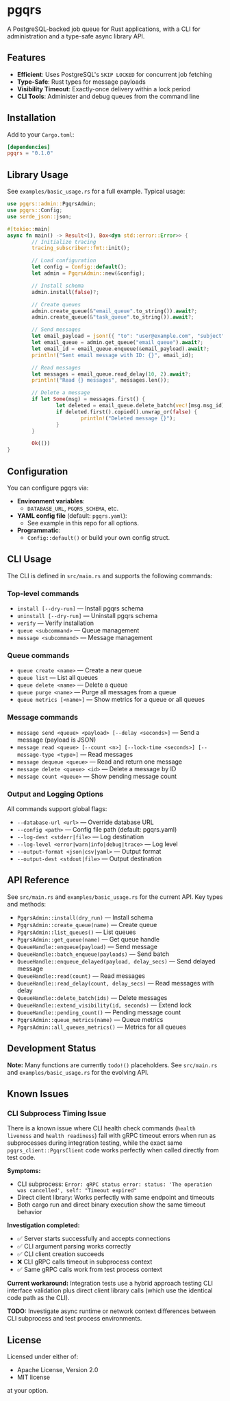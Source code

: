 
# pgqrs

A PostgreSQL-backed job queue for Rust applications, with a CLI for administration and a type-safe async library API.

## Features

- **Efficient**: Uses PostgreSQL's `SKIP LOCKED` for concurrent job fetching
- **Type-Safe**: Rust types for message payloads
- **Visibility Timeout**: Exactly-once delivery within a lock period
- **CLI Tools**: Administer and debug queues from the command line

## Installation

Add to your `Cargo.toml`:

```toml
[dependencies]
pgqrs = "0.1.0"
```

## Library Usage

See `examples/basic_usage.rs` for a full example. Typical usage:

```rust
use pgqrs::admin::PgqrsAdmin;
use pgqrs::Config;
use serde_json::json;

#[tokio::main]
async fn main() -> Result<(), Box<dyn std::error::Error>> {
        // Initialize tracing
        tracing_subscriber::fmt::init();

        // Load configuration
        let config = Config::default();
        let admin = PgqrsAdmin::new(&config);

        // Install schema
        admin.install(false)?;

        // Create queues
        admin.create_queue(&"email_queue".to_string()).await?;
        admin.create_queue(&"task_queue".to_string()).await?;

        // Send messages
        let email_payload = json!({ "to": "user@example.com", "subject": "Welcome!", "body": "Welcome to our service!" });
        let email_queue = admin.get_queue("email_queue").await?;
        let email_id = email_queue.enqueue(&email_payload).await?;
        println!("Sent email message with ID: {}", email_id);

        // Read messages
        let messages = email_queue.read_delay(10, 2).await?;
        println!("Read {} messages", messages.len());

        // Delete a message
        if let Some(msg) = messages.first() {
                let deleted = email_queue.delete_batch(vec![msg.msg_id]).await?;
                if deleted.first().copied().unwrap_or(false) {
                        println!("Deleted message {}");
                }
        }

        Ok(())
}
```

## Configuration

You can configure pgqrs via:

- **Environment variables**:
    - `DATABASE_URL`, `PGQRS_SCHEMA`, etc.
- **YAML config file** (default: `pgqrs.yaml`):
    - See example in this repo for all options.
- **Programmatic**:
    - `Config::default()` or build your own config struct.

## CLI Usage

The CLI is defined in `src/main.rs` and supports the following commands:

### Top-level commands

- `install [--dry-run]` — Install pgqrs schema
- `uninstall [--dry-run]` — Uninstall pgqrs schema
- `verify` — Verify installation
- `queue <subcommand>` — Queue management
- `message <subcommand>` — Message management

### Queue commands

- `queue create <name>` — Create a new queue
- `queue list` — List all queues
- `queue delete <name>` — Delete a queue
- `queue purge <name>` — Purge all messages from a queue
- `queue metrics [<name>]` — Show metrics for a queue or all queues

### Message commands

- `message send <queue> <payload> [--delay <seconds>]` — Send a message (payload is JSON)
- `message read <queue> [--count <n>] [--lock-time <seconds>] [--message-type <type>]` — Read messages
- `message dequeue <queue>` — Read and return one message
- `message delete <queue> <id>` — Delete a message by ID
- `message count <queue>` — Show pending message count

### Output and Logging Options

All commands support global flags:

- `--database-url <url>` — Override database URL
- `--config <path>` — Config file path (default: pgqrs.yaml)
- `--log-dest <stderr|file>` — Log destination
- `--log-level <error|warn|info|debug|trace>` — Log level
- `--output-format <json|csv|yaml>` — Output format
- `--output-dest <stdout|file>` — Output destination

## API Reference

See `src/main.rs` and `examples/basic_usage.rs` for the current API. Key types and methods:

- `PgqrsAdmin::install(dry_run)` — Install schema
- `PgqrsAdmin::create_queue(name)` — Create queue
- `PgqrsAdmin::list_queues()` — List queues
- `PgqrsAdmin::get_queue(name)` — Get queue handle
- `QueueHandle::enqueue(payload)` — Send message
- `QueueHandle::batch_enqueue(payloads)` — Send batch
- `QueueHandle::enqueue_delayed(payload, delay_secs)` — Send delayed message
- `QueueHandle::read(count)` — Read messages
- `QueueHandle::read_delay(count, delay_secs)` — Read messages with delay
- `QueueHandle::delete_batch(ids)` — Delete messages
- `QueueHandle::extend_visibility(id, seconds)` — Extend lock
- `QueueHandle::pending_count()` — Pending message count
- `PgqrsAdmin::queue_metrics(name)` — Queue metrics
- `PgqrsAdmin::all_queues_metrics()` — Metrics for all queues

## Development Status

**Note:** Many functions are currently `todo!()` placeholders. See `src/main.rs` and `examples/basic_usage.rs` for the evolving API.

## Known Issues

### CLI Subprocess Timing Issue
There is a known issue where CLI health check commands (`health liveness` and `health readiness`) fail with gRPC timeout errors when run as subprocesses during integration testing, while the exact same `pgqrs_client::PgqrsClient` code works perfectly when called directly from test code.

**Symptoms:**
- CLI subprocess: `Error: gRPC status error: status: 'The operation was cancelled', self: "Timeout expired"`
- Direct client library: Works perfectly with same endpoint and timeouts
- Both cargo run and direct binary execution show the same timeout behavior

**Investigation completed:**
- ✅ Server starts successfully and accepts connections
- ✅ CLI argument parsing works correctly
- ✅ CLI client creation succeeds
- ❌ CLI gRPC calls timeout in subprocess context
- ✅ Same gRPC calls work from test process context

**Current workaround:** Integration tests use a hybrid approach testing CLI interface validation plus direct client library calls (which use the identical code path as the CLI).

**TODO:** Investigate async runtime or network context differences between CLI subprocess and test process environments.

## License

Licensed under either of:

- Apache License, Version 2.0
- MIT license

at your option.